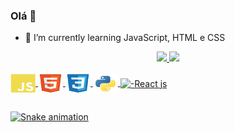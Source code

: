 ### Olá 👋

<!--
**Rivaldo05/Rivaldo05** is a ✨ _special_ ✨ repository because its `README.md` (this file) appears on your GitHub profile.

Here are some ideas to get you started:

- 🔭 I’m currently working on ...
- 🌱 I’m currently learning ...
- 👯 I’m looking to collaborate on ...
- 🤔 I’m looking for help with ...
- 💬 Ask me about ...
- 📫 How to reach me: ...
- 😄 Pronouns: ...
- ⚡ Fun fact: ...
-->

- 🌱 I’m currently learning JavaScript, HTML e CSS

<div align="center">
  <a href="https://github.com/Rivaldo05">
    <!--Mostrar imagens... informações vindas do: https://github.com/anuraghazra/github-readme-stats-->
  <img height="180em" src="https://github-readme-stats.vercel.app/api?username=Rivaldo05&show_icons=true&theme=tokyonight&include_all_commits=true&count_private=true"/>
  <img height="180em" src="https://github-readme-stats.vercel.app/api/top-langs/?username=Rivaldo05&layout=compact&langs_count=7&theme=dracula"/>
</div>
  
  <div style="display: inline_block"><br>
  <img align="center" alt="-JavaScript" height="30" width="40" src="https://raw.githubusercontent.com/devicons/devicon/master/icons/javascript/javascript-plain.svg">
  <img align="center" alt="-HTML" height="30" width="40" src="https://raw.githubusercontent.com/devicons/devicon/master/icons/html5/html5-original.svg">
  <img align="center" alt="-CSS" height="30" width="40" src="https://raw.githubusercontent.com/devicons/devicon/master/icons/css3/css3-original.svg">
  <img align="center" alt="-Python" height="30" width="40" src="https://raw.githubusercontent.com/devicons/devicon/master/icons/python/python-original.svg">
  <img align="center" alt="-React js" height="30" width="40" src="https://cdn.jsdelivr.net/gh/devicons/devicon/icons/react/react-original.svg" />
  
</div>
  
  ##
![Snake animation](https://github.com/Rivaldo05/Rivaldo05/blob/output/github-contribution-grid-snake.svg)
  
